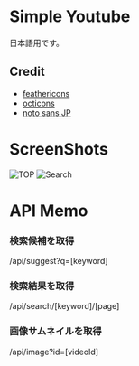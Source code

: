 # Simple Youtube

日本語用です。

## Credit
- [feathericons](https://feathericons.com)
- [octicons](https://primer.style/foundations/icons)
- [noto sans JP](https://fonts.google.com/noto/specimen/Noto+Sans+JP)

# ScreenShots
![TOP](https://i.imgur.com/Kygar7S.png)
![Search](https://i.imgur.com/5aGVPut.png)

# API Memo
### 検索候補を取得
/api/suggest?q=[keyword]
### 検索結果を取得
/api/search/[keyword]/[page]
### 画像サムネイルを取得
/api/image?id=[videoId]
